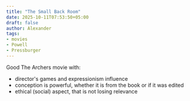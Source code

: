 ```yaml
---
title: "The Small Back Room"
date: 2025-10-11T07:53:50+05:00
draft: false
author: Alexander
tags:
- movies
- Powell
- Pressburger
---
```


Good The Archers movie with:
- director's games and expressionism influence
- conception is powerful, whether it is from the book or if it was edited
- ethical (social) aspect, that is not losing relevance
